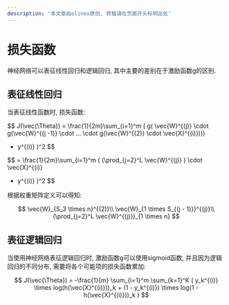 ```yaml
---
description: '本文章由olinex原创, 转载请在页面开头标明出处'
---
```


# 损失函数

神经网络可以表征线性回归和逻辑回归, 其中主要的差别在于激励函数g的区别. 

## 表征线性回归

当表征线性函数时, 损失函数:

$$
J(\vec{\Theta}) = 
\frac{1}{2m}\sum_{i=1}^m
(
g(
\vec{W}^{(j)} \cdot
g(\vec{W}^{(j -1)} \cdot
... \cdot
g(\vec{W}^{(2)} \cdot 
\vec{X}^{(i)}))) 
- y^{(i)}
)^2
$$

$$
= \frac{1}{2m}\sum_{i=1}^m
(
(\prod_{j=2}^L \vec{W}^{(j)} ) \cdot
\vec{X}^{(i)}
- y^{(i)}
)^2
$$

根据权重矩阵定义可以得知:

$$
\vec{W}_{S_3 \times n}^{(2)}\\
\vec{W}_{1 \times S_{(j - 1)}}^{(j)}\\
(\prod_{j=2}^L \vec{W}^{(j)})_{1 \times n}
$$

## 表征逻辑回归

当使用神经网络表征逻辑回归时, 激励函数g可以使用sigmoid函数, 并且因为逻辑回归的不同分布, 需要将各个可能项的损失函数累加:

$$
J(\vec{\Theta}) = 
-\frac{1}{m}
\sum_{i=1}^m
\sum_{k=1}^K
(
y_k^{(i)} \times log(h(\vec{X}^{(i)}))_k + 
(1 - y_k^{(i)}) \times log(1 - h(\vec{X}^{(i)}))_k
)
$$


